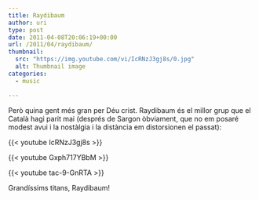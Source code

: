 ```yaml
---
title: Raydibaum
author: uri
type: post
date: 2011-04-08T20:06:19+00:00
url: /2011/04/raydibaum/
thumbnail:
  src: "https://img.youtube.com/vi/IcRNzJ3gj8s/0.jpg"
  alt: Thumbnail image
categories:
  - music

---
```

Però quina gent més gran per Déu crist. Raydibaum és el millor grup que el Català hagi parit mai (després de Sargon òbviament, que no em posaré modest avui i la nostàlgia i la distància em distorsionen el passat):

{{< youtube IcRNzJ3gj8s >}}</iframe>

{{< youtube Gxph717YBbM >}}</iframe>

{{< youtube tac-9-GnRTA >}}</iframe>

Grandíssims titans, Raydibaum!